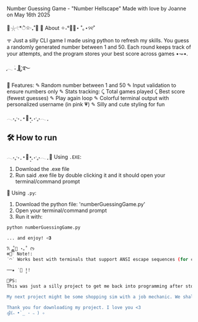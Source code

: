 Number Guessing Game - "Number Hellscape"
Made with love by Joanne on May 16th 2025

🫧𓇼𓏲*ੈ✩‧₊˚🎐
📖 About
✧˖°🌷📎⋆ ˚｡⋆୨୧˚

ᯤ Just a silly CLI game I made using python to refresh my skills.  You guess a randomly generated number between 1 and 50. Each round keeps track of your attempts, and the program stores your best score across games •𐃷•.

ִֶָ𓂃 ࣪˖ ִֶָ🐇་༘࿐

🌸 Features:
✎ Random number between 1 and 50
✎ Input validation to ensure numbers only
✎ Stats tracking:
   ⤹ Total games played
   ⤹ Best score (fewest guesses)
✎ Play again loop
✎ Colorful terminal output with personalized username (in pink 💗)
✎ Silly and cute styling for fun

𓂃˖˳·˖ ִֶָ ⋆🌷͙⋆ ִֶָ˖·˳˖𓂃 ִֶָ
## 🛠️ How to run
𓂃˖˳·˖ ִֶָ ⋆🌸͙⋆ ִֶָ˖·˳˖𓂃 ִֶָ
🧸 Using `.EXE`:
1. Download the .exe file
2. Run said .exe file by double clicking it and it should open your terminal/command prompt

🦢 Using `.py`:
1. Download the python file: 'numberGuessingGame.py'
2. Open your terminal/command prompt
3. Run it with:
```bash 
python numberGuessingGame.py

... and enjoy! <𝟑

𐙚 ˚🍰 ⋆｡˚ ᡣ𐭩
🐻‍❄️ྀིྀི Note!:
˙◠˙ Works best with terminals that support ANSI escape sequences (for colors not to turn into numbers)

──★ ˙🍓 ̟!!

🎀PS:
This was just a silly project to get me back into programming after stopping for almost a year. I know it's very simple but bare with me (˚ ˃̣̣̥⌓˂̣̣̥ )!!

My next project might be some shopping sim with a job mechanic. We shall see!

Thank you for downloading my project. I love you <3
ദ്ദി(˵ •̀ _ - ˵ ) ✧
